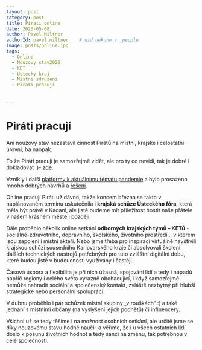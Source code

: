 ```yaml
---
layout: post
category: post
title: Pirati online   
date: 2020-05-08
author: Pavel Miltner
authorId: pavel.miltner    # uid nekoho z _people
image: posts/online.jpg
tags:
  - Online
  - Nouzovy stav2020
  - KET
  - Ustecky kraj
  - Mistni sdruzeni
  - Pirati pracuji
  
  
---
```


# Piráti pracují  

Ani nouzový stav nezastavil činnost Pirátů na místní, krajské i celostátní úrovni, ba naopak.

To že Piráti pracují je samozřejmě vidět, ale pro ty co nevidí, tak je dobré i dokladovat :)- [zde](https://piratipracuji.cz/).

Vznikly i další [platformy k aktuálnímu tématu pandemie](https://koronavirus.pirati.cz/) a bylo prosazeno mnoho dobrých návrhů 
a [řešení](https://www.pirati.cz/vysledky/#type=koronavirus&datefilter6=all). 

Online pracují Piráti už dávno, takže koncem března se  takto v naplánovaném termínu uskutečnila i **krajská schůze Ústeckého fóra**, 
která měla být právě v Kadani, ale jistě budeme mít příležitost hostit naše přátele v našem krásném městě i později.

Dále proběhlo několik online setkání **odborných krajských týmů – KETů** - sociálně-zdravotního, dopravního, školského, životního prostředí…
v kterém jsou zapojeni i místní aktéři. Nebo jsme třeba pro inspiraci virtuálně navštívili krajskou schůzi sousedního Karlovarského 
kraje či absolvovali školení dalších technických nástrojů potřebných pro tuto zvláštní digitální dobu, které budou jistě v budoucnosti
využívány i častěji.

Časová úspora a flexibilita je při nich úžasná, spojování lidí a tedy i nápadů napříč regiony i celého světa výrazně obohacující, 
i když samozřejmě nemůže nahradit sociální a společenský kontakt, zvláště nezbytný při hlubší strategické nebo personální spolupráci.

V dubnu proběhlo i pár schůzek místní skupiny „v rouškách“ :) a také jednání s místními občany (na vyslyšení jejich podnětů) či influencery.

Všichni už se tedy těšíme i na možnost osobních setkání, ale určitě jsme se díky nouzovému stavu hodně naučili a věříme, že i u všech ostatních lidí došlo k posunu životních hodnot a tedy šanci na změnu, tak potřebnou v celé společnosti.
